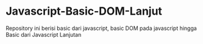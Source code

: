 # Javascript-Basic-DOM-Lanjut
Repository ini berisi basic dari javascript, basic DOM pada javascript hingga Basic dari Javascript Lanjutan
